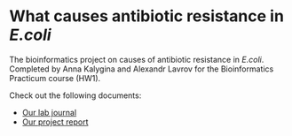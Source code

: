 # What causes antibiotic resistance in *E.coli*
The bioinformatics project on causes of antibiotic resistance in *E.coli*. 
Completed by Anna Kalygina and Alexandr Lavrov for the Bioinformatics Practicum course (HW1).

Check out the following documents:
- [Our lab journal](/lab_journal.md)
- [Our project report](/project_report.md)

